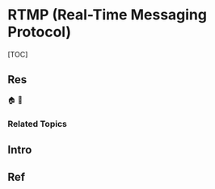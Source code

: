 # RTMP (Real-Time Messaging Protocol)

[TOC]



## Res
🏠 
🚧 


### Related Topics



## Intro



## Ref
